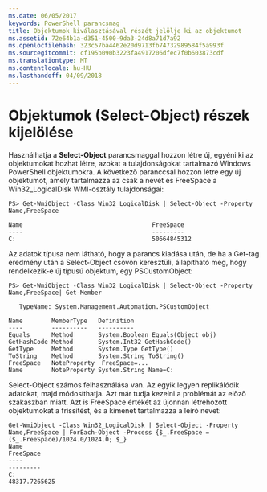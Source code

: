 ```yaml
---
ms.date: 06/05/2017
keywords: PowerShell parancsmag
title: Objektumok kiválasztásával részét jelölje ki az objektumot
ms.assetid: 72e64b1a-d351-4500-9da3-24d8a71d7a92
ms.openlocfilehash: 323c57ba4462e20d9713fb74732989584f5a993f
ms.sourcegitcommit: cf195b090b3223fa4917206dfec7f0b603873cdf
ms.translationtype: MT
ms.contentlocale: hu-HU
ms.lasthandoff: 04/09/2018
---
```

# <a name="selecting-parts-of-objects-select-object"></a>Objektumok (Select-Object) részek kijelölése

Használhatja a **Select-Object** parancsmaggal hozzon létre új, egyéni ki az objektumokat hozhat létre, azokat a tulajdonságokat tartalmazó Windows PowerShell objektumokra. A következő paranccsal hozzon létre egy új objektumot, amely tartalmazza az csak a nevét és FreeSpace a Win32_LogicalDisk WMI-osztály tulajdonságai:

```
PS> Get-WmiObject -Class Win32_LogicalDisk | Select-Object -Property Name,FreeSpace

Name                                    FreeSpace
----                                    ---------
C:                                      50664845312
```

Az adatok típusa nem látható, hogy a parancs kiadása után, de ha a Get-tag eredmény után a Select-Object csövön keresztüli, állapítható meg, hogy rendelkezik-e új típusú objektum, egy PSCustomObject:

```
PS> Get-WmiObject -Class Win32_LogicalDisk | Select-Object -Property Name,FreeSpace| Get-Member

   TypeName: System.Management.Automation.PSCustomObject

Name        MemberType   Definition
----        ----------   ----------
Equals      Method       System.Boolean Equals(Object obj)
GetHashCode Method       System.Int32 GetHashCode()
GetType     Method       System.Type GetType()
ToString    Method       System.String ToString()
FreeSpace   NoteProperty  FreeSpace=...
Name        NoteProperty System.String Name=C:
```

Select-Object számos felhasználása van. Az egyik legyen replikálódik adatokat, majd módosíthatja. Azt már tudja kezelni a problémát az előző szakaszban miatt. Azt is FreeSpace értékét az újonnan létrehozott objektumokat a frissítést, és a kimenet tartalmazza a leíró nevet:

```
Get-WmiObject -Class Win32_LogicalDisk | Select-Object -Property Name,FreeSpace | ForEach-Object -Process {$_.FreeSpace = ($_.FreeSpace)/1024.0/1024.0; $_}
Name                                                                  FreeSpace
----                                                                  ---------
C:                                                                48317.7265625
```